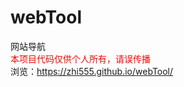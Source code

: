 # webTool
网站导航
<br />
<span style="color: red;">本项目代码仅供个人所有，请误传播</span><br />
浏览：https://zhi555.github.io/webTool/
